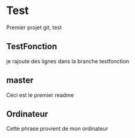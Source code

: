 # Test
Premier projet git, test 

## TestFonction
je rajoute des lignes dans la branche testfonction


## master
Ceci est le premier readme

## Ordinateur
Cette phrase provient de mon ordinateur
